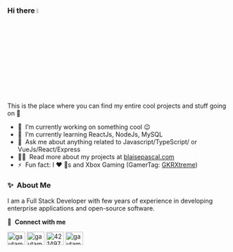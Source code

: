 ### Hi there <a href="https://www.gautamkrishnar.com/"><img src="https://media.giphy.com/media/hvRJCLFzcasrR4ia7z/giphy.gif" width="5%"></a>
This is the place where you can find my entire cool projects and stuff going on :rofl:

- 🔭 &nbsp;I’m currently working on something cool :wink:
- 🌱 &nbsp;I’m currently learning ReactJs, NodeJs, MySQL
- 💬 &nbsp;Ask me about anything related to Javascript/TypeScript/ or VueJs/React/Express
- 👨‍💻 &nbsp;Read more about my projects at [blaisepascal.com]()
- ⚡ &nbsp;Fun fact: I :heart: :dog:s and Xbox Gaming (GamerTag: [GKRXtreme](https://account.xbox.com/en-us/profile?gamertag=GKRXtreme))

### ✨&nbsp; About Me

I am a Full Stack Developer with few years of experience in developing enterprise applications and open-source software.

🔗 &nbsp;**Connect with me**
<p align="left">
<a href="https://twitter.com/gautamkrishnar" target="blank"><img align="center" src="" alt="gautamkrishnar" height="30" width="40" /></a>
<a href="https://linkedin.com/in/gautamkrishnar" target="blank"><img align="center" src="www.linkedin.com/in/blaise-aganze-pascal-8a9780299" alt="gautamkrishnar" height="30" width="40" /></a>
<a href="https://stackoverflow.com/users/4214976" target="blank"><img align="center" src="https://raw.githubusercontent.com/rahuldkjain/github-profile-readme-generator/master/src/images/icons/Social/stack-overflow.svg" alt="4214976" height="30" width="40" /></a>
<a href="https://instagram.com/gautamkrishnar" target="blank"><img align="center" src="" alt="gautamkrishnar" height="30" width="40" /></a>
